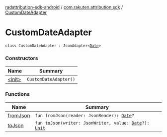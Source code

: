 [radattribution-sdk-android](../../index.md) / [com.rakuten.attribution.sdk](../index.md) / [CustomDateAdapter](./index.md)

# CustomDateAdapter

`class CustomDateAdapter : JsonAdapter<`[`Date`](https://developer.android.com/reference/java/util/Date.html)`>`

### Constructors

| Name | Summary |
|---|---|
| [&lt;init&gt;](-init-.md) | `CustomDateAdapter()` |

### Functions

| Name | Summary |
|---|---|
| [fromJson](from-json.md) | `fun fromJson(reader: JsonReader): `[`Date`](https://developer.android.com/reference/java/util/Date.html)`?` |
| [toJson](to-json.md) | `fun toJson(writer: JsonWriter, value: `[`Date`](https://developer.android.com/reference/java/util/Date.html)`?): `[`Unit`](https://kotlinlang.org/api/latest/jvm/stdlib/kotlin/-unit/index.html) |
